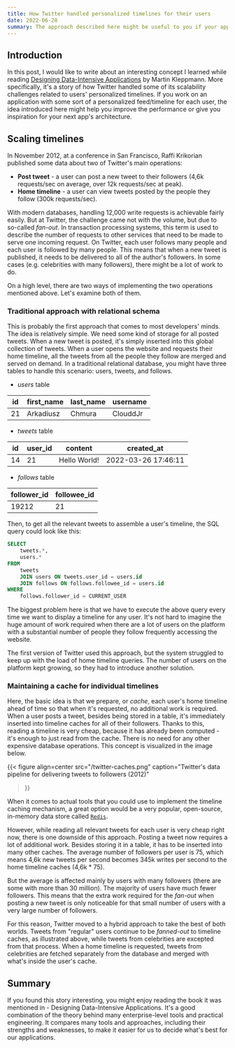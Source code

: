 ```yaml
---
title: How Twitter handled personalized timelines for their users
date: 2022-06-28
summary: The approach described here might be useful to you if your application has some sort of a personalized feed for each user.
---
```



## Introduction

In this post, I would like to write about an interesting concept I learned while reading [Designing Data-Intensive Applications](https://dataintensive.net/) by Martin Kleppmann. More specifically, it's a story of how Twitter handled some of its scalability challenges related to users' personalized timelines. If you work on an application with some sort of a personalized feed/timeline for each user, the idea introduced here might help you improve the performance or give you inspiration for your next app's architecture.

## Scaling timelines

In November 2012, at a conference in San Francisco, Raffi Krikorian published some data about two of Twitter's main operations:

* **Post tweet** - a user can post a new tweet to their followers (4,6k requests/sec on average, over 12k requests/sec at peak).
* **Home timeline** - a user can view tweets posted by the people they follow (300k requests/sec).

With modern databases, handling 12,000 write requests is achievable fairly easily. But at Twitter, the challenge came not with the volume, but due to so-called *fan-out*. In transaction processing systems, this term is used to describe the number of requests to other services that need to be made to serve one incoming request. On Twitter, each user follows many people and each user is followed by many people. This means that when a new tweet is published, it needs to be delivered to all of the author's followers. In some cases (e.g. celebrities with many followers), there might be a lot of work to do.

On a high level, there are two ways of implementing the two operations mentioned above. Let's examine both of them.

### Traditional approach with relational schema

This is probably the first approach that comes to most developers' minds. The idea is relatively simple. We need some kind of storage for all posted tweets. When a new tweet is posted, it's simply inserted into this global collection of tweets. When a user opens the website and requests their home timeline, all the tweets from all the people they follow are merged and served on demand. In a traditional relational database, you might have three tables to handle this scenario: users, tweets, and follows.

* *users* table

| id | first_name | last_name | username |
|----|------------|-----------|----------|
| 21 | Arkadiusz  | Chmura    | ClouddJr |

* *tweets* table

| id | user_id | content      | created_at          |
|----|---------|--------------|---------------------|
| 14 | 21      | Hello World! | 2022-03-26 17:46:11 |

* *follows* table

| follower_id | followee_id |
|-------------|-------------|
| 19212       | 21          |

Then, to get all the relevant tweets to assemble a user's timeline, the SQL query could look like this:

```sql
SELECT
	tweets.*,
	users.*
FROM
	tweets
	JOIN users ON tweets.user_id = users.id
	JOIN follows ON follows.followee_id = users.id
WHERE
	follows.follower_id = CURRENT_USER
```

The biggest problem here is that we have to execute the above query every time we want to display a timeline for any user. It's not hard to imagine the huge amount of work required when there are a lot of users on the platform with a substantial number of people they follow frequently accessing the website.

The first version of Twitter used this approach, but the system struggled to keep up with the load of home timeline queries. The number of users on the platform kept growing, so they had to introduce another solution.

### Maintaining a cache for individual timelines

Here, the basic idea is that we prepare, or *cache*, each user's home timeline ahead of time so that when it's requested, no additional work is required. When a user posts a tweet, besides being stored in a table, it's immediately inserted into timeline caches for all of their followers. Thanks to this, reading a timeline is very cheap, because it has already been computed - it's enough to just read from the cache. There is no need for any other expensive database operations. This concept is visualized in the image below.

{{< figure 
align=center 
src="/twitter-caches.png" 
caption="Twitter's data pipeline for delivering tweets to followers (2012)" 
>}}

When it comes to actual tools that you could use to implement the timeline caching mechanism, a great option would be a very popular, open-source, in-memory data store called [`Redis`](https://redis.io/).

However, while reading all relevant tweets for each user is very cheap right now, there is one downside of this approach. Posting a tweet now requires a lot of additional work. Besides storing it in a table, it has to be inserted into many other caches. The average number of followers per user is 75, which means 4,6k new tweets per second becomes 345k writes per second to the home timeline caches (4,6k * 75).

But the average is affected mainly by users with many followers (there are some with more than 30 million). The majority of users have much fewer followers. This means that the extra work required for the *fan-out* when posting a new tweet is only noticeable for that small number of users with a very large number of followers. 

For this reason, Twitter moved to a hybrid approach to take the best of both worlds. Tweets from "regular" users continue to be *fanned-out* to timeline caches, as illustrated above, while tweets from celebrities are excepted from that process. When a home timeline is requested, tweets from celebrities are fetched separately from the database and merged with what's inside the user's cache.

## Summary

If you found this story interesting, you might enjoy reading the book it was mentioned in - Designing Data-Intensive Applications. It's a good combination of the theory behind many enterprise-level tools and practical engineering. It compares many tools and approaches, including their strengths and weaknesses, to make it easier for us to decide what's best for our applications.
